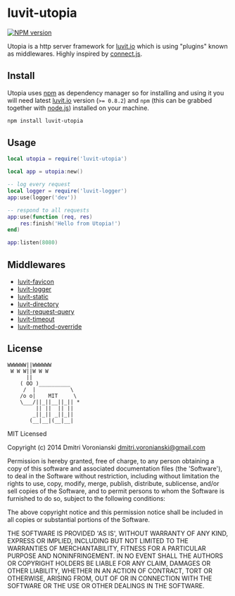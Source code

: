 # luvit-utopia

[![NPM version](https://badge.fury.io/js/luvit-utopia.svg)](http://badge.fury.io/js/luvit-utopia)

Utopia is a http server framework for [luvit.io](http://luvit.io) which is using "plugins" known as middlewares. Highly inspired by [connect.js](https://github.com/senchalabs/connect).

## Install

Utopia uses [npm](https://www.npmjs.org/) as dependency manager so for installing and using it you will need latest [luvit.io](http://luvit.io/dist/latest/) version (``>= 0.8.2``) and ``npm`` (this can be grabbed together with [node.js](http://nodejs.org/)) installed on your machine.

```bash
npm install luvit-utopia
```

## Usage

```lua
local utopia = require('luvit-utopia')

local app = utopia:new()

-- log every request
local logger = require('luvit-logger')
app:use(logger('dev'))

-- respond to all requests
app:use(function (req, res)
	res:finish('Hello from Utopia!')
end)

app:listen(8080)
```

## Middlewares

- [luvit-favicon](https://github.com/luvitrocks/luvit-favicon)
- [luvit-logger](https://github.com/luvitrocks/luvit-logger)
- [luvit-static](https://github.com/luvitrocks/luvit-static)
- [luvit-directory](https://github.com/luvitrocks/luvit-directory)
- [luvit-request-query](https://github.com/luvitrocks/luvit-request-query)
- [luvit-timeout](https://github.com/luvitrocks/luvit-timeout)
- [luvit-method-override](https://github.com/luvitrocks/luvit-method-override)

## License

```
WWWWWW||WWWWWW
 W W W||W W W
      ||
    ( OO )__________
     /  |           \
    /o o|    MIT     \
    \___/||_||__||_|| *
         || ||  || ||
        _||_|| _||_||
       (__|__|(__|__|
```

MIT Licensed

Copyright (c) 2014 Dmitri Voronianski [dmitri.voronianski@gmail.com](mailto:dmitri.voronianski@gmail.com)

Permission is hereby granted, free of charge, to any person obtaining
a copy of this software and associated documentation files (the
'Software'), to deal in the Software without restriction, including
without limitation the rights to use, copy, modify, merge, publish,
distribute, sublicense, and/or sell copies of the Software, and to
permit persons to whom the Software is furnished to do so, subject to
the following conditions:

The above copyright notice and this permission notice shall be
included in all copies or substantial portions of the Software.

THE SOFTWARE IS PROVIDED 'AS IS', WITHOUT WARRANTY OF ANY KIND,
EXPRESS OR IMPLIED, INCLUDING BUT NOT LIMITED TO THE WARRANTIES OF
MERCHANTABILITY, FITNESS FOR A PARTICULAR PURPOSE AND NONINFRINGEMENT.
IN NO EVENT SHALL THE AUTHORS OR COPYRIGHT HOLDERS BE LIABLE FOR ANY
CLAIM, DAMAGES OR OTHER LIABILITY, WHETHER IN AN ACTION OF CONTRACT,
TORT OR OTHERWISE, ARISING FROM, OUT OF OR IN CONNECTION WITH THE
SOFTWARE OR THE USE OR OTHER DEALINGS IN THE SOFTWARE.
